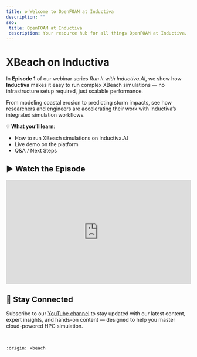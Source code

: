 ```yaml
---
title: ⚙️ Welcome to OpenFOAM at Inductiva
description: ""
seo:
 title: OpenFOAM at Inductiva
 description: Your resource hub for all things OpenFOAM at Inductiva.
---
```


# XBeach on Inductiva
In **Episode 1** of our webinar series *Run It with Inductiva.AI*, we show how **Inductiva** 
makes it easy to run complex XBeach simulations — no infrastructure setup required, 
just scalable performance.

From modeling coastal erosion to predicting storm impacts, see how researchers and engineers are accelerating their work with Inductiva’s integrated simulation workflows.

💡 **What you’ll learn**:
- How to run XBeach simulations on Inductiva.AI
- Live demo on the platform
- Q&A / Next Steps

## ▶️ Watch the Episode
<div style="position: relative; padding-bottom: 56.25%; height: 0; overflow: hidden; max-width: 100%;">
  <iframe src="https://www.youtube.com/embed/_V8oXbNfrFI?si=P0d0oayBBYzxBN2j"
          title="YouTube video player"
          style="position: absolute; top: 0; left: 0; width: 100%; height: 100%; border: 0;"
          allow="accelerometer; autoplay; clipboard-write; encrypted-media; gyroscope; picture-in-picture; web-share"
          allowfullscreen
          referrerpolicy="strict-origin-when-cross-origin">
  </iframe>
</div>

## 📢 Stay Connected
Subscribe to our [YouTube channel](https://www.youtube.com/@inductivaresearchlabs4204) to stay updated with our 
latest content, expert insights, and hands-on content — designed to help you master cloud-powered HPC simulation.

<br>

```{banner}
:origin: xbeach
```